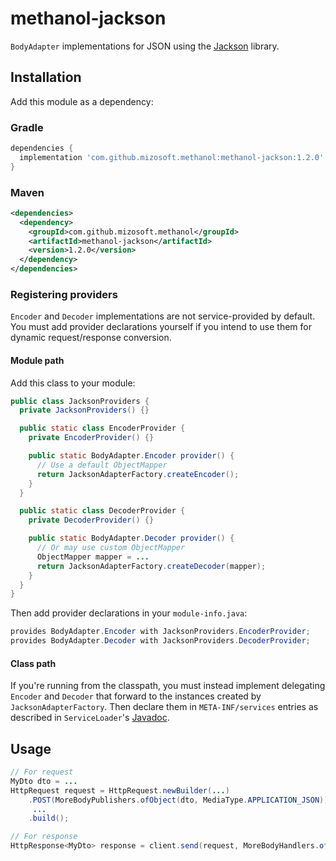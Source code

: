 # methanol-jackson

`BodyAdapter` implementations for JSON using the [Jackson][jackson_github] library.

## Installation

Add this module as a dependency:

### Gradle

```gradle
dependencies {
  implementation 'com.github.mizosoft.methanol:methanol-jackson:1.2.0'
}
```

### Maven

```xml
<dependencies>
  <dependency>
    <groupId>com.github.mizosoft.methanol</groupId>
    <artifactId>methanol-jackson</artifactId>
    <version>1.2.0</version>
  </dependency>
</dependencies>
```

### Registering providers

`Encoder` and `Decoder` implementations are not service-provided by default. You must add
provider declarations yourself if you intend to use them for dynamic request/response conversion.

#### Module path

Add this class to your module:

```java
public class JacksonProviders {
  private JacksonProviders() {}

  public static class EncoderProvider {
    private EncoderProvider() {}

    public static BodyAdapter.Encoder provider() {
      // Use a default ObjectMapper
      return JacksonAdapterFactory.createEncoder();
    }
  }

  public static class DecoderProvider {
    private DecoderProvider() {}

    public static BodyAdapter.Decoder provider() {
      // Or may use custom ObjectMapper
      ObjectMapper mapper = ...
      return JacksonAdapterFactory.createDecoder(mapper);
    }
  }
}
```

Then add provider declarations in your `module-info.java`:

```java
provides BodyAdapter.Encoder with JacksonProviders.EncoderProvider;
provides BodyAdapter.Decoder with JacksonProviders.DecoderProvider;
```

#### Class path

If you're running from the classpath, you must instead implement delegating `Encoder` and `Decoder`
that forward to the instances created by `JacksonAdapterFactory`. Then declare them in
`META-INF/services` entries as described in `ServiceLoader`'s [Javadoc][ServiceLoader].

## Usage

```java
// For request
MyDto dto = ...
HttpRequest request = HttpRequest.newBuilder(...)
    .POST(MoreBodyPublishers.ofObject(dto, MediaType.APPLICATION_JSON))
     ...
    .build();

// For response
HttpResponse<MyDto> response = client.send(request, MoreBodyHandlers.ofObject(MyDto.class));
```

[ServiceLoader]: https://docs.oracle.com/en/java/javase/11/docs/api/java.base/java/util/ServiceLoader.html
[jackson_github]: https://github.com/fasterXML/jackson
